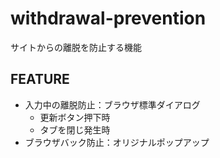 # withdrawal-prevention

サイトからの離脱を防止する機能

## FEATURE

- 入力中の離脱防止：ブラウザ標準ダイアログ
  - 更新ボタン押下時
  - タブを閉じ発生時
- ブラウザバック防止：オリジナルポップアップ
